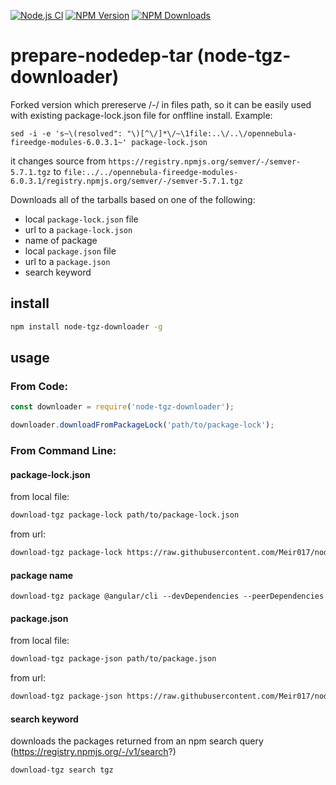 [![Node.js CI](https://github.com/Meir017/node-tgz-downloader/actions/workflows/test.yml/badge.svg)](https://github.com/Meir017/node-tgz-downloader/actions/workflows/test.yml)
[![NPM Version][npm-image]][npm-url]
[![NPM Downloads][downloads-image]][downloads-url]

# prepare-nodedep-tar (node-tgz-downloader)
Forked version which prereserve /-/ in files path, so it can be easily used with existing package-lock.json file for onffline install. Example:

`sed -i -e 's~\(resolved": "\)[^\/]*\/~\1file:..\/..\/opennebula-fireedge-modules-6.0.3.1~' package-lock.json`

it changes source from `https://registry.npmjs.org/semver/-/semver-5.7.1.tgz` to `file:../../opennebula-fireedge-modules-6.0.3.1/registry.npmjs.org/semver/-/semver-5.7.1.tgz`

Downloads all of the tarballs based on one of the following:

- local `package-lock.json` file
- url to a `package-lock.json`
- name of package
- local `package.json` file
- url to a `package.json`
- search keyword

## install

```bash
npm install node-tgz-downloader -g
```

## usage

### From Code:

```js
const downloader = require('node-tgz-downloader');

downloader.downloadFromPackageLock('path/to/package-lock');
```

### From Command Line:

#### package-lock.json

from local file:

```bash
download-tgz package-lock path/to/package-lock.json
```

from url:

```bash
download-tgz package-lock https://raw.githubusercontent.com/Meir017/node-tgz-downloader/master/package-lock.json
```

#### package name

```base
download-tgz package @angular/cli --devDependencies --peerDependencies
```

#### package.json

from local file:

```bash
download-tgz package-json path/to/package.json
```

from url:

```bash
download-tgz package-json https://raw.githubusercontent.com/Meir017/node-tgz-downloader/master/package.json
```

#### search keyword

downloads the packages returned from an npm search query (https://registry.npmjs.org/-/v1/search?)

```base
download-tgz search tgz
```

[npm-image]: https://img.shields.io/npm/v/node-tgz-downloader.svg
[npm-url]: https://npmjs.org/package/node-tgz-downloader
[downloads-image]: https://img.shields.io/npm/dm/node-tgz-downloader.svg
[downloads-url]: https://npmjs.org/package/node-tgz-downloader
